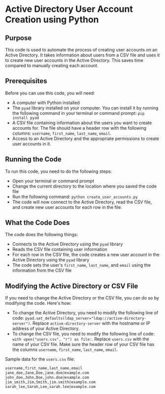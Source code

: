 
# Active Directory User Account Creation using Python

## Purpose

This code is used to automate the process of creating user accounts on an Active Directory. It takes information about users from a CSV file and uses it to create new user accounts in the Active Directory. This saves time compared to manually creating each account.

## Prerequisites

Before you can use this code, you will need:

-   A computer with Python installed
-   The `pyad` library installed on your computer. You can install it by running the following command in your terminal or command prompt: `pip install pyad`
-   A CSV file containing information about the users you want to create accounts for. The file should have a header row with the following columns: `username`, `first_name`, `last_name`, `email`.
-   Access to an Active Directory and the appropriate permissions to create user accounts in it.

## Running the Code

To run this code, you need to do the following steps:

-   Open your terminal or command prompt
-   Change the current directory to the location where you saved the code file
-   Run the following command: `python create_user_accounts.py`
-   The code will now connect to the Active Directory, read the CSV file, and create new user accounts for each row in the file.

## What the Code Does

The code does the following things:

-   Connects to the Active Directory using the `pyad` library
-   Reads the CSV file containing user information
-   For each row in the CSV file, the code creates a new user account in the Active Directory using the `pyad` library
-   The code sets the user's `first_name`, `last_name`, and `email` using the information from the CSV file

## Modifying the Active Directory or CSV File

If you need to change the Active Directory or the CSV file, you can do so by modifying the code. Here's how:

-   To change the Active Directory, you need to modify the following line of code: `pyad.set_defaults(ldap_server="ldap://active-directory-server")`. Replace `active-directory-server` with the hostname or IP address of your Active Directory.
-   To change the CSV file, you need to modify the following line of code: `with open("users.csv", "r") as file:`. Replace `users.csv` with the name of your CSV file. Make sure the header row of your CSV file has the columns `username`, `first_name`, `last_name`, `email`.

Sample data for the `users.csv` file:
```python
username,first_name,last_name,email
jane_doe,Jane,Doe,jane.doe@example.com
john_doe,John,Doe,john.doe@example.com
jim_smith,Jim,Smith,jim.smith@example.com
sarah_lee,Sarah,Lee,sarah.lee@example.com
```
